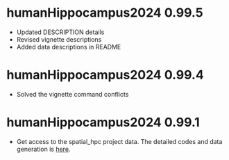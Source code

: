 # humanHippocampus2024 0.99.5

-   Updated DESCRIPTION details
-   Revised vignette descriptions
-   Added data descriptions in README

# humanHippocampus2024 0.99.4

-   Solved the vignette command conflicts

# humanHippocampus2024 0.99.1

-   Get access to the spatial_hpc project data. The detailed codes and data 
generation is [here](https://github.com/LieberInstitute/spatial_hpc).


